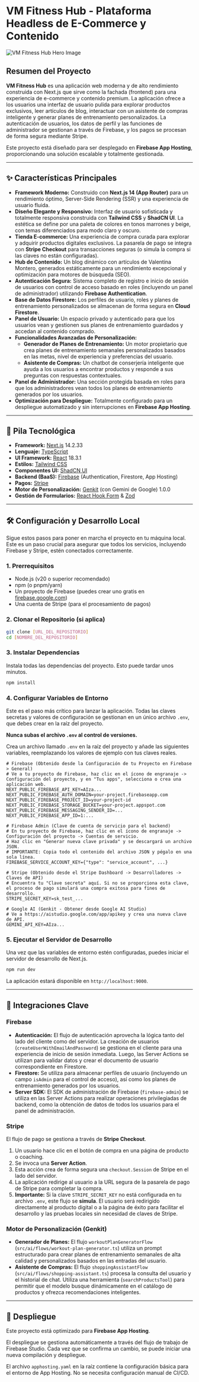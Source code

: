 
# VM Fitness Hub - Plataforma Headless de E-Commerce y Contenido

![VM Fitness Hub Hero Image](https://images.unsplash.com/photo-1586323289103-e309634e2a1b?crop=entropy&cs=tinysrgb&fit=max&fm=jpg&ixid=M3w3NDE5ODJ8MHwxfHNlYXJjaHw5fHxmaXRuZXNzJTIwd29tYW58ZW58MHx8fHwxNzU5NzY3MDA5fDA&ixlib=rb-4.1.0&q=80&w=1080)

## Resumen del Proyecto

**VM Fitness Hub** es una aplicación web moderna y de alto rendimiento construida con Next.js que sirve como la fachada (frontend) para una experiencia de e-commerce y contenido premium. La aplicación ofrece a los usuarios una interfaz de usuario pulida para explorar productos exclusivos, leer artículos de blog, interactuar con un asistente de compras inteligente y generar planes de entrenamiento personalizados. La autenticación de usuarios, los datos de perfil y las funciones de administrador se gestionan a través de Firebase, y los pagos se procesan de forma segura mediante Stripe.

Este proyecto está diseñado para ser desplegado en **Firebase App Hosting**, proporcionando una solución escalable y totalmente gestionada.

---

## ✨ Características Principales

- **Framework Moderno:** Construido con **Next.js 14 (App Router)** para un rendimiento óptimo, Server-Side Rendering (SSR) y una experiencia de usuario fluida.
- **Diseño Elegante y Responsivo:** Interfaz de usuario sofisticada y totalmente responsiva construida con **Tailwind CSS** y **ShadCN UI**. La estética se define por una paleta de colores en tonos marrones y beige, con temas diferenciados para modo claro y oscuro.
- **Tienda E-commerce:** Una experiencia de compra curada para explorar y adquirir productos digitales exclusivos. La pasarela de pago se integra con **Stripe Checkout** para transacciones seguras (o simula la compra si las claves no están configuradas).
- **Hub de Contenido:** Un blog dinámico con artículos de Valentina Montero, generados estáticamente para un rendimiento excepcional y optimización para motores de búsqueda (SEO).
- **Autenticación Segura:** Sistema completo de registro e inicio de sesión de usuarios con control de acceso basado en roles (incluyendo un panel de administrador) utilizando **Firebase Authentication**.
- **Base de Datos Firestore:** Los perfiles de usuario, roles y planes de entrenamiento personalizados se almacenan de forma segura en **Cloud Firestore**.
- **Panel de Usuario:** Un espacio privado y autenticado para que los usuarios vean y gestionen sus planes de entrenamiento guardados y accedan al contenido comprado.
- **Funcionalidades Avanzadas de Personalización:**
    - **Generador de Planes de Entrenamiento:** Un motor propietario que crea planes de entrenamiento semanales personalizados basados en las metas, nivel de experiencia y preferencias del usuario.
    - **Asistente de Compras:** Un chatbot de conserjería inteligente que ayuda a los usuarios a encontrar productos y responde a sus preguntas con respuestas contextuales.
- **Panel de Administrador:** Una sección protegida basada en roles para que los administradores vean todos los planes de entrenamiento generados por los usuarios.
- **Optimización para Despliegue:** Totalmente configurado para un despliegue automatizado y sin interrupciones en **Firebase App Hosting**.

---

## 🚀 Pila Tecnológica

- **Framework:** [Next.js](https://nextjs.org/) 14.2.33
- **Lenguaje:** [TypeScript](https://www.typescriptlang.org/)
- **UI Framework:** [React](https://reactjs.org/) 18.3.1
- **Estilos:** [Tailwind CSS](https://tailwindcss.com/)
- **Componentes UI:** [ShadCN UI](https://ui.shadcn.com/)
- **Backend (BaaS):** [Firebase](https://firebase.google.com/) (Authentication, Firestore, App Hosting)
- **Pagos:** [Stripe](https://stripe.com/)
- **Motor de Personalización:** [Genkit](https://firebase.google.com/docs/genkit) (con Gemini de Google) 1.0.0
- **Gestión de Formularios:** [React Hook Form](https://react-hook-form.com/) & [Zod](https://zod.dev/)

---

## 🛠️ Configuración y Desarrollo Local

Sigue estos pasos para poner en marcha el proyecto en tu máquina local. Este es un paso crucial para asegurar que todos los servicios, incluyendo Firebase y Stripe, estén conectados correctamente.

### 1. Prerrequisitos

- Node.js (v20 o superior recomendado)
- npm (o pnpm/yarn)
- Un proyecto de Firebase (puedes crear uno gratis en [firebase.google.com](https://firebase.google.com/))
- Una cuenta de Stripe (para el procesamiento de pagos)

### 2. Clonar el Repositorio (si aplica)

```bash
git clone [URL_DEL_REPOSITORIO]
cd [NOMBRE_DEL_REPOSITORIO]
```

### 3. Instalar Dependencias

Instala todas las dependencias del proyecto. Esto puede tardar unos minutos.

```bash
npm install
```

### 4. Configurar Variables de Entorno

Este es el paso más crítico para lanzar la aplicación. Todas las claves secretas y valores de configuración se gestionan en un único archivo `.env`, que debes crear en la raíz del proyecto.

**Nunca subas el archivo `.env` al control de versiones.**

Crea un archivo llamado `.env` en la raíz del proyecto y añade las siguientes variables, reemplazando los valores de ejemplo con tus claves reales.

```plaintext
# Firebase (Obtenido desde la Configuración de tu Proyecto en Firebase > General)
# Ve a tu proyecto de Firebase, haz clic en el ícono de engranaje -> Configuración del proyecto, y en "Tus apps", selecciona o crea una aplicación web.
NEXT_PUBLIC_FIREBASE_API_KEY=AIza...
NEXT_PUBLIC_FIREBASE_AUTH_DOMAIN=your-project.firebaseapp.com
NEXT_PUBLIC_FIREBASE_PROJECT_ID=your-project-id
NEXT_PUBLIC_FIREBASE_STORAGE_BUCKET=your-project.appspot.com
NEXT_PUBLIC_FIREBASE_MESSAGING_SENDER_ID=...
NEXT_PUBLIC_FIREBASE_APP_ID=1:...

# Firebase Admin (Clave de cuenta de servicio para el backend)
# En tu proyecto de Firebase, haz clic en el ícono de engranaje -> Configuración del proyecto -> Cuentas de servicio.
# Haz clic en "Generar nueva clave privada" y se descargará un archivo JSON.
# IMPORTANTE: Copia todo el contenido del archivo JSON y pégalo en una sola línea.
FIREBASE_SERVICE_ACCOUNT_KEY={"type": "service_account", ...}

# Stripe (Obtenido desde el Stripe Dashboard -> Desarrolladores -> Claves de API)
# Encuentra tu "Clave secreta" aquí. Si no se proporciona esta clave, el proceso de pago simulará una compra exitosa para fines de desarrollo.
STRIPE_SECRET_KEY=sk_test_...

# Google AI (Genkit - Obtener desde Google AI Studio)
# Ve a https://aistudio.google.com/app/apikey y crea una nueva clave de API.
GEMINI_API_KEY=AIza...
```

### 5. Ejecutar el Servidor de Desarrollo

Una vez que las variables de entorno estén configuradas, puedes iniciar el servidor de desarrollo de Next.js.

```bash
npm run dev
```

La aplicación estará disponible en `http://localhost:9000`.

---

## 🔧 Integraciones Clave

### Firebase

- **Autenticación:** El flujo de autenticación aprovecha la lógica tanto del lado del cliente como del servidor. La creación de usuarios (`createUserWithEmailAndPassword`) se gestiona en el cliente para una experiencia de inicio de sesión inmediata. Luego, las Server Actions se utilizan para validar datos y crear el documento de usuario correspondiente en Firestore.
- **Firestore:** Se utiliza para almacenar perfiles de usuario (incluyendo un campo `isAdmin` para el control de acceso), así como los planes de entrenamiento generados por los usuarios.
- **Server SDK:** El SDK de administración de Firebase (`firebase-admin`) se utiliza en las Server Actions para realizar operaciones privilegiadas de backend, como la obtención de datos de todos los usuarios para el panel de administración.

### Stripe

El flujo de pago se gestiona a través de **Stripe Checkout**.
1.  Un usuario hace clic en el botón de compra en una página de producto o coaching.
2.  Se invoca una **Server Action**.
3.  Esta acción crea de forma segura una `checkout.Session` de Stripe en el lado del servidor.
4.  La aplicación redirige al usuario a la URL segura de la pasarela de pago de Stripe para completar la compra.
5.  **Importante:** Si la clave `STRIPE_SECRET_KEY` no está configurada en tu archivo `.env`, este flujo se **simula**. El usuario será redirigido directamente al producto digital o a la página de éxito para facilitar el desarrollo y las pruebas locales sin necesidad de claves de Stripe.

### Motor de Personalización (Genkit)

- **Generador de Planes:** El flujo `workoutPlanGeneratorFlow` (`src/ai/flows/workout-plan-generator.ts`) utiliza un prompt estructurado para crear planes de entrenamiento semanales de alta calidad y personalizados basados en las entradas del usuario.
- **Asistente de Compras:** El flujo `shoppingAssistantFlow` (`src/ai/flows/shopping-assistant.ts`) procesa la consulta del usuario y el historial de chat. Utiliza una herramienta (`searchProductsTool`) para permitir que el modelo busque dinámicamente en el catálogo de productos y ofrezca recomendaciones inteligentes.

---

## 🚀 Despliegue

Este proyecto está optimizado para **Firebase App Hosting**.

El despliegue se gestiona automáticamente a través del flujo de trabajo de Firebase Studio. Cada vez que se confirma un cambio, se puede iniciar una nueva compilación y despliegue.

El archivo `apphosting.yaml` en la raíz contiene la configuración básica para el entorno de App Hosting. No se necesita configuración manual de CI/CD.
